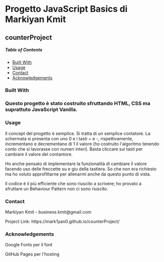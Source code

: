 <h1>Progetto JavaScript Basics di Markiyan Kmit</h1>
<h2>counterProject</h2>

<h5>Table of Contents</h5>
<ul>
    <li><a href="#built">Built With</a></li>
    <li><a href="#usage">Usage</a></li>
    <li><a href="#contact">Contact</a></li>
    <li><a href="#acknowledgements">Acknowledgements</a></li>
</ul>

<h3>Built With<h3>
<p>Questo progetto è stato costruito sfruttando HTML, CSS ma suprattuto JavaScript Vanilla.</p>

<h3>Usage</h3>
<p>Il concept del progetto è semplice. Si tratta di un semplice contatore. La schermata si presenta con uno 0 e i tasti + e -, rispettivamente, incrementano e decrementano di 1 il valore (ho costruito l'algoritmo tenendo conto che si lavorasse con numeri interi).
Basta cliccare sui tasti per cambiare il valore del contantore.</p>

<p>Ho anche pensato di implementare la funzionalità di cambiare il valore facendo uso delle freccette su e giu della tastiera. So che non era richiesto ma ho voluto approfittarne per allenarmi anche da questo punto di vista.</p>

<p>Il codice è il più efficiente che sono riuscito a scrivere; ho provato a sfruttare un Behaviour Pattern non ci sono riuscito.</p>

<h3>Contact</h3>
<p>Markiyan Kmit - business.kmit@gmail.com </p>

<p>Project Link: https://mark1yan0.github.io/counterProject/ </p>
 
<h3>Acknowledgements</h3>
<p>Google Fonts per il font</p>
<p>GitHub Pages per l'hosting</p>
